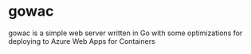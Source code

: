 # gowac

gowac is a simple web server written in Go with some optimizations for deploying to Azure Web Apps for Containers
